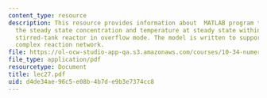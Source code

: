 ```yaml
---
content_type: resource
description: This resource provides information about  MATLAB program that calculates
  the steady state concentration and temperature at steady state within a continuous
  stirred-tank reactor in overflow mode. The model is written to support an arbitarily
  complex reaction network.
file: https://ol-ocw-studio-app-qa.s3.amazonaws.com/courses/10-34-numerical-methods-applied-to-chemical-engineering-fall-2005/d4de34ae96c5e08b4b7de9b3e7374cc8_lec27.pdf
file_type: application/pdf
resourcetype: Document
title: lec27.pdf
uid: d4de34ae-96c5-e08b-4b7d-e9b3e7374cc8
---
```

